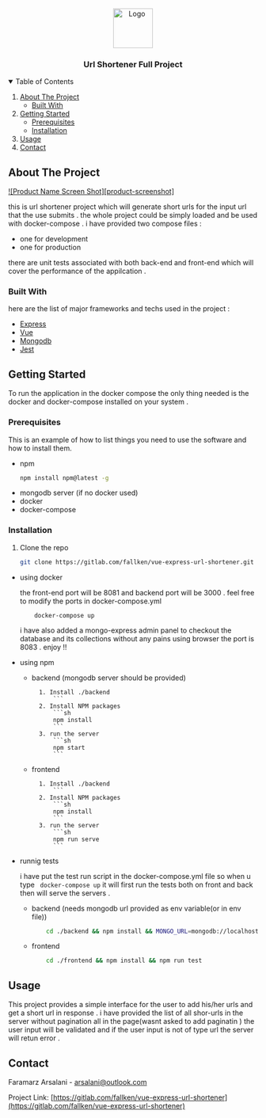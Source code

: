 <!-- PROJECT LOGO -->
<br />
<p align="center">
  <a href="https://gitlab.com/fallken">
    <img src="https://img1.apk.tools/img/xdN-HGo3E3cdDyq-d_5a-GbgH2VX72cIJlnAW4G5R1aiZXxbq_oeP0DqTl9jTo1B7J8=s150" alt="Logo" width="80" height="80">
  </a>

  <h3 align="center">Url Shortener Full Project</h3>



<!-- TABLE OF CONTENTS -->
<details open="open">
  <summary>Table of Contents</summary>
  <ol>
    <li>
      <a href="#about-the-project">About The Project</a>
      <ul>
        <li><a href="#built-with">Built With</a></li>
      </ul>
    </li>
    <li>
      <a href="#getting-started">Getting Started</a>
      <ul>
        <li><a href="#prerequisites">Prerequisites</a></li>
        <li><a href="#installation">Installation</a></li>
      </ul>
    </li>
    <li><a href="#usage">Usage</a></li>
    <li><a href="#contact">Contact</a></li>
  </ol>
</details>



<!-- ABOUT THE PROJECT -->
## About The Project

[![Product Name Screen Shot][product-screenshot]](https://example.com)

this is url shortener project which will generate short urls for the input url that the use submits .
the whole project could be simply loaded and be used with docker-compose . i have provided two compose files :
* one for development 
* one for production 

there are  unit tests associated with both back-end and front-end which will cover the performance of the appilcation . 

### Built With

here are the list of major frameworks and techs used in the project : 
* [Express](https://expressjs.com/)
* [Vue](https://vuejs.org/)
* [Mongodb](https://www.mongodb.com/)
* [Jest](https://jestjs.io/)



<!-- GETTING STARTED -->
## Getting Started

To run the application in the docker compose the only thing needed is the docker and docker-compose installed on your system .


### Prerequisites

This is an example of how to list things you need to use the software and how to install them.
* npm
  ```sh
  npm install npm@latest -g
  ```
* mongodb server (if no docker used)
* docker 
* docker-compose
### Installation

1. Clone the repo
    ```sh
    git clone https://gitlab.com/fallken/vue-express-url-shortener.git
    ```

* using docker

    the front-end port will be 8081 and backend port will be 3000 . feel free to modify the ports in docker-compose.yml 
    
    ```
        docker-compose up
    ```

    i have also added a mongo-express admin panel to checkout the database and its collections without any pains using browser
    the port is 8083 . enjoy !!
* using npm

    * backend (mongodb server should be provided)
            
            
            1. Install ./backend
                ```
            2. Install NPM packages
                ```sh
                npm install
                ```
            3. run the server
                ```sh
                npm start
                ```
    
    * frontend
            
            
            1. Install ./backend
                ```
            2. Install NPM packages
                ```sh
                npm install
                ```
            3. run the server
                ```sh
                npm run serve
                ```
* runnig tests 
  
   i have put the test run script in the docker-compose.yml file so when u type ` docker-compose up` it will first run the tests both on front and back then will serve the servers . 
   
  
    * backend (needs mongodb url provided as env variable(or in env file))
        ```sh
            cd ./backend && npm install && MONGO_URL=mongodb://localhost:27017 npm run test
        ```    

    * frontend 
        ```sh
            cd ./frontend && npm install && npm run test
        ```

<!-- USAGE EXAMPLES -->
## Usage

This project provides a simple interface for the user to add his/her urls and get a 
short url in response . 
i have provided the list of all shor-urls in the server without pagination  all in the page(wasnt asked to add paginatin )
the user input will be validated and if the user input is not of type url the server will retun error .

<!-- CONTACT -->
## Contact

Faramarz Arsalani - arsalani@outlook.com

Project Link: [https://gitlab.com/fallken/vue-express-url-shortener](https://gitlab.com/fallken/vue-express-url-shortener)
